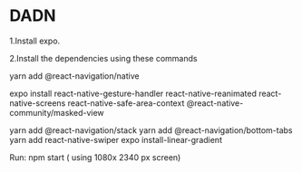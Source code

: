 # DADN
1.Install expo.

2.Install the dependencies using these commands

yarn add @react-navigation/native

expo install react-native-gesture-handler react-native-reanimated react-native-screens react-native-safe-area-context @react-native-community/masked-view

yarn add @react-navigation/stack
yarn add @react-navigation/bottom-tabs
yarn add react-native-swiper
expo install-linear-gradient

Run: npm start ( using 1080x 2340 px screen)
